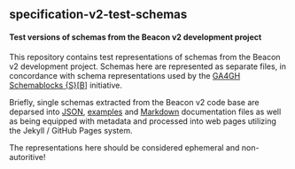 ## specification-v2-test-schemas
#### Test versions of schemas from the Beacon v2 development project

This repository contains test representations of schemas from the Beacon v2 development project. Schemas here are represented as separate files, in concordance with schema representations used by the [GA4GH Schemablocks {S}[B]](https://schemablocks.org/categories/schemas/) initiative.

Briefly, single schemas extracted from the Beacon v2 code base are deparsed into [JSON](./generated/json/), [examples](./generated/examples/) and [Markdown](/generated/doc/) documentation files as well as being equipped with metadata and processed into web pages utilizing the Jekyll / GitHub Pages system.

The representations here should be considered ephemeral and non-autoritive!
